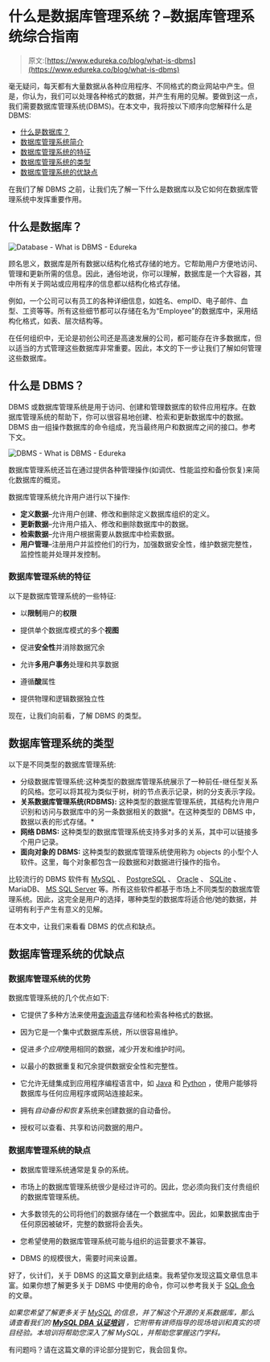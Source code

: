 # 什么是数据库管理系统？–数据库管理系统综合指南

> 原文:[https://www.edureka.co/blog/what-is-dbms](https://www.edureka.co/blog/what-is-dbms)

毫无疑问，每天都有大量数据从各种应用程序、不同格式的商业网站中产生。但是，你认为，我们可以处理各种格式的数据，并产生有用的见解。要做到这一点，我们需要数据库管理系统(DBMS)。在本文中，我将按以下顺序向您解释什么是 DBMS:

*   [什么是数据库？](#database)
*   [数据库管理系统简介](#dbms)
*   [数据库管理系统的特征](#characteristicsofdbms)
*   [数据库管理系统的类型](#typesofdbms)
*   [数据库管理系统的优缺点](#advantagesanddisadvantages)

在我们了解 DBMS 之前，让我们先了解一下什么是数据库以及它如何在数据库管理系统中发挥重要作用。

## **什么是数据库？**

![Database - What is DBMS - Edureka](../Images/9d1a702f0a67cb75882d0b91eacd85cd.png)

顾名思义，数据库是所有数据以结构化格式存储的地方。它帮助用户方便地访问、管理和更新所需的信息。因此，通俗地说，你可以理解，数据库是一个大容器，其中所有关于网站或应用程序的信息都以结构化格式存储。

例如，一个公司可以有员工的各种详细信息，如姓名、empID、电子邮件、血型、工资等等。所有这些细节都可以存储在名为“Employee”的数据库中，采用结构化格式，如表、层次结构等。

在任何组织中，无论是初创公司还是高速发展的公司，都可能存在许多数据库，但以适当的方式管理这些数据库非常重要。因此，本文的下一步让我们了解如何管理这些数据库。

## **什么是 DBMS？**

DBMS 或数据库管理系统是用于访问、创建和管理数据库的软件应用程序。在数据库管理系统的帮助下，你可以很容易地创建、检索和更新数据库中的数据。DBMS 由一组操作数据库的命令组成，充当最终用户和数据库之间的接口。参考下文。

![DBMS - What is DBMS - Edureka](../Images/df8a89d00846a505d76dfba5b0685170.png)

数据库管理系统还旨在通过提供各种管理操作(如调优、性能监控和备份恢复)来简化数据库的概览。

数据库管理系统允许用户进行以下操作:

*   **定义数据**–允许用户创建、修改和删除定义数据库组织的定义。
*   **更新数据**–允许用户插入、修改和删除数据库中的数据。
*   **检索数据**–允许用户根据需要从数据库中检索数据。
*   **用户管理**–注册用户并监控他们的行为，加强数据安全性，维护数据完整性，监控性能并处理并发控制。

### **数据库管理系统的特征**

以下是数据库管理系统的一些特征:

*   以**限制**用户的**权限**

*   提供单个数据库模式的多个**视图**

*   促进**安全性**并消除数据冗余

*   允许**多用户事务**处理和共享数据

*   遵循**酸**属性

*   提供物理和逻辑数据独立性

现在，让我们向前看，了解 DBMS 的类型。

## **数据库管理系统的类型**

以下是不同类型的数据库管理系统:

*   分级数据库管理系统:这种类型的数据库管理系统展示了一种前任-继任型关系的风格。您可以将其视为类似于树，树的节点表示记录，树的分支表示字段。
*   **关系数据库管理系统(RDBMS):** 这种类型的数据库管理系统，其结构允许用户识别和访问与数据库中的另一条数据相关的数据*。在这种类型的 DBMS 中，数据以表的形式存储。*
*   **网络 DBMS:** 这种类型的数据库管理系统支持多对多的关系，其中可以链接多个用户记录。
*   **面向对象的 DBMS:** 这种类型的数据库管理系统使用称为 objects 的小型个人软件。这里，每个对象都包含一段数据和对数据进行操作的指令。

比较流行的 DBMS 软件有 [MySQL](https://www.edureka.co/blog/what-is-mysql/) 、 [PostgreSQL](https://www.edureka.co/blog/postgresql-tutorial) 、 [Oracle](https://www.edureka.co/blog/interview-questions/top-50-oracle-interview-and-answers/) 、 [SQLite](https://www.edureka.co/blog/sqlite-tutorial/) 、MariaDB、 [MS SQL Server](https://www.edureka.co/blog/interview-questions/sql-server-interview-questions/) 等。所有这些软件都基于市场上不同类型的数据库管理系统。因此，这完全是用户的选择，哪种类型的数据库将适合他/她的数据，并证明有利于产生有意义的见解。

在本文中，让我们来看看 DBMS 的优点和缺点。

## **数据库管理系统的优缺点**

### 数据库管理系统的优势

数据库管理系统的几个优点如下:

*   它提供了多种方法来使用[查询语言](https://www.edureka.co/blog/sql-tutorial/)存储和检索各种格式的数据。

*   因为它是一个集中式数据库系统，所以很容易维护。

*   促进*多个应用*使用相同的数据，减少开发和维护时间。

*   以最小的数据重复和冗余提供数据安全性和完整性。

*   它允许无缝集成到应用程序编程语言中，如 [Java](https://www.edureka.co/blog/java-tutorial/) 和 [Python](https://www.edureka.co/blog/python-tutorial/) ，使用户能够将数据库与任何应用程序或网站连接起来。

*   拥有*自动备份和恢复*系统来创建数据的自动备份。

*   授权可以查看、共享和访问数据的用户。

### **数据库管理系统的缺点**

*   数据库管理系统通常是复杂的系统。

*   市场上的数据库管理系统很少是经过许可的。因此，您必须向我们支付贵组织的数据库管理系统。

*   大多数领先的公司将他们的数据存储在一个数据库中。因此，如果数据库由于任何原因被破坏，完整的数据将会丢失。

*   您希望使用的数据库管理系统可能与组织的运营要求不兼容。

*   DBMS 的规模很大，需要时间来设置。

好了，伙计们，关于 DBMS 的这篇文章到此结束。我希望你发现这篇文章信息丰富。如果你想了解更多关于 DBMS 中使用的命令，你可以参考我关于 [SQL 命令](https://www.edureka.co/blog/sql-commands)的文章。

*如果您希望了解更多关于 [MySQL](https://www.edureka.co/blog/what-is-mysql/) 的信息，并了解这个开源的关系数据库，那么请查看我们的 **[MySQL DBA 认证培训](https://www.edureka.co/mysql-dba)** ，它附带有讲师指导的现场培训和真实的项目经验。本培训将帮助您深入了解 MySQL，并帮助您掌握这门学科。*

有问题吗？请在这篇文章的评论部分提到它，我会回复你。